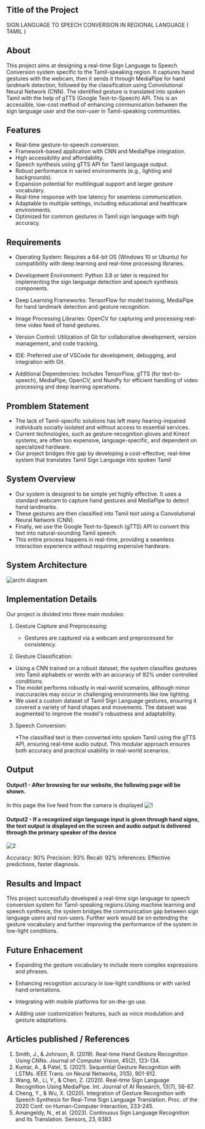 ## Title of the Project
SIGN LANGUAGE TO SPEECH CONVERSION IN  REGIONAL LANGUAGE ( TAMIL )

## About
<!--Detailed Description about the project-->
This project aims at designing a real-time Sign Language to Speech Conversion system specific to the Tamil-speaking region. It captures hand gestures with the webcam, then it sends it through MediaPipe for hand landmark detection, followed by the classification using Convolutional Neural Network (CNN). The identified gesture is translated into spoken Tamil with the help of gTTS (Google Text-to-Speech) API. This is an accessible, low-cost method of enhancing communication between the sign language user and the non-user in Tamil-speaking communities.
## Features
<!--List the features of the project as shown below-->
- Real-time gesture-to-speech conversion.
- Framework-based application with CNN and MediaPipe integration.
- High accessibility and affordability.
- Speech synthesis using gTTS API for Tamil language output.
- Robust performance in varied environments (e.g., lighting and backgrounds).
- Expansion potential for multilingual support and larger gesture vocabulary.
- Real-time response with low latency for seamless communication.
- Adaptable to multiple settings, including educational and healthcare environments.
- Optimized for common gestures in Tamil sign language with high accuracy.

## Requirements
<!--List the requirements of the project as shown below-->
* Operating System: Requires a 64-bit OS (Windows 10 or Ubuntu) for compatibility with deep learning and real-time processing libraries.

* Development Environment: Python 3.8 or later is required for implementing the sign language detection and speech synthesis components.

* Deep Learning Frameworks: TensorFlow for model training, MediaPipe for hand landmark detection and gesture recognition.

* Image Processing Libraries: OpenCV for capturing and processing real-time video feed of hand gestures.

* Version Control: Utilization of Git for collaborative development, version management, and code tracking.

* IDE: Preferred use of VSCode for development, debugging, and integration with Git.

* Additional Dependencies: Includes TensorFlow, gTTS (for text-to-speech), MediaPipe, OpenCV, and NumPy for efficient handling of video processing and deep learning operations.

## Promblem Statement

* The lack of Tamil-specific solutions has left many hearing-impaired individuals socially isolated and without access to essential services.
* Current technologies, such as gesture-recognition gloves and Kinect systems, are often too expensive, language-specific, and dependent on specialized hardware.
* Our project bridges this gap by developing a cost-effective, real-time system that translates Tamil Sign Language into spoken Tamil


## System Overview

* Our system is designed to be simple yet highly effective. It uses a standard webcam to capture hand gestures and MediaPipe to detect hand landmarks. 
* These gestures are then classified into Tamil text using a Convolutional Neural Network (CNN). 
* Finally, we use the Google Text-to-Speech (gTTS) API to convert this text into natural-sounding Tamil speech.
* This entire process happens in real-time, providing a seamless interaction experience without requiring expensive hardware.






## System Architecture
<!--Embed the system architecture diagram as shown below-->
![archi diagram](https://github.com/user-attachments/assets/443ae2de-6cbd-44ca-b535-d1d5137c73fe)

## Implementation Details

Our project is divided into three main modules:

1.	Gesture Capture and Preprocessing:

    * Gestures are captured via a webcam and preprocessed for consistency.
2.	Gesture Classification:

   * Using a CNN trained on a robust dataset, the system classifies gestures into Tamil alphabets or words with an accuracy of 92% under controlled conditions.
   * The model performs robustly in real-world scenarios, although minor inaccuracies may occur in challenging environments like low lighting.
   * We used a custom dataset of Tamil Sign Language gestures, ensuring it covered a variety of hand shapes and movements. The dataset was augmented to improve the model's robustness and 
     adaptability.
3.	Speech Conversion:

     *The classified text is then converted into spoken Tamil using the gTTS API, ensuring real-time audio output.
     This modular approach ensures both accuracy and practical usability in real-world scenarios.





## Output

<!--Embed the Output picture at respective places as shown below as shown below-->
#### Output1 - After browsing for our website, the following page will be shown.
In this page the live feed from the camera is displayed
![1](https://github.com/user-attachments/assets/45dedc41-13b8-4e48-a7ee-6bfa7ab4ba07)



#### Output2 - If a recognized sign language input is given through hand signs, the text output is displayed on the screen and audio output is delivered through the primary speaker of the device
![2](https://github.com/user-attachments/assets/5bd80af3-979f-4855-9a99-fa87efd634c8)



Accuracy: 90%
Precision: 93%
Recall: 92%
Inferences: Effective predictions, faster diagnosis.


## Results and Impact
<!--Give the results and impact as shown below-->
This project successfully developed a real-time sign language to speech conversion system for Tamil-speaking regions.Using machine learning and speech synthesis, the system bridges the communication gap between sign language users and non-users. Further work would be on extending the gesture vocabulary and further improving the performance of the system in low-light conditions.

## Future Enhacement

* Expanding the gesture vocabulary to include more complex expressions and phrases.

* Enhancing recognition accuracy in low-light conditions or with varied hand orientations.

* Integrating with mobile platforms for on-the-go use.

* Adding user customization features, such as voice modulation and gesture adaptations.

## Articles published / References
1) Smith, J., & Johnson, R. (2019). Real-time Hand Gesture Recognition Using CNNs. Journal of Computer Vision, 45(2), 123-134.
2) Kumar, A., & Patel, S. (2021). Sequential Gesture Recognition with LSTMs. IEEE Trans. on Neural Networks, 31(5), 901-912.
3) Wang, M., Li, Y., & Chen, Z. (2020). Real-time Sign Language Recognition Using MediaPipe. Int. Journal of AI Research, 13(7), 56-67.
4) Cheng, Y., & Wu, X. (2020). Integration of Gesture Recognition with Speech Synthesis for Real-Time Sign Language Translation. Proc. of the 2020 Conf. on Human-Computer Interaction, 233-245.
5) Amangeldy, N., et al. (2023). Continuous Sign Language Recognition and Its Translation. Sensors, 23, 6383

